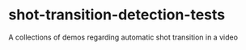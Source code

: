 # shot-transition-detection-tests
A collections of demos regarding automatic shot transition in a video
